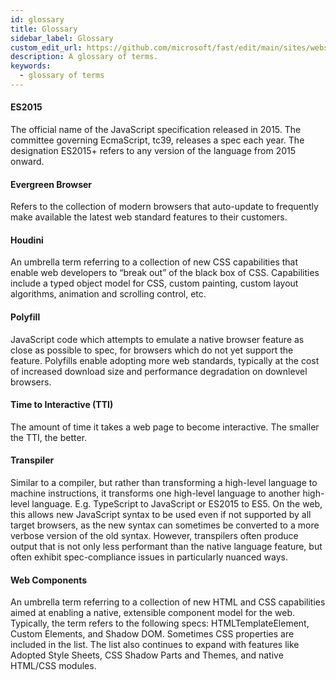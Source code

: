 ```yaml
---
id: glossary
title: Glossary
sidebar_label: Glossary
custom_edit_url: https://github.com/microsoft/fast/edit/main/sites/website/src/docs/resources/glossary.md
description: A glossary of terms.
keywords:
  - glossary of terms
---
```

#### ES2015

The official name of the JavaScript specification released in 2015. The committee governing EcmaScript, tc39, releases a spec each year. The designation ES2015+ refers to any version of the language from 2015 onward. 

#### Evergreen Browser

Refers to the collection of modern browsers that auto-update to frequently make available the latest web standard features to their customers. 

#### Houdini

An umbrella term referring to a collection of new CSS capabilities that enable web developers to “break out” of the black box of CSS. Capabilities include a typed object model for CSS, custom painting, custom layout algorithms, animation and scrolling control, etc. 

#### Polyfill

JavaScript code which attempts to emulate a native browser feature as close as possible to spec, for browsers which do not yet support the feature. Polyfills enable adopting more web standards, typically at the cost of increased download size and performance degradation on downlevel browsers. 

#### Time to Interactive (TTI)

The amount of time it takes a web page to become interactive. The smaller the TTI, the better. 

#### Transpiler

Similar to a compiler, but rather than transforming a high-level language to machine instructions, it transforms one high-level language to another high-level language. E.g. TypeScript to JavaScript or ES2015 to ES5. On the web, this allows new JavaScript syntax to be used even if not supported by all target browsers, as the new syntax can sometimes be converted to a more verbose version of the old syntax. However, transpilers often produce output that is not only less performant than the native language feature, but often exhibit spec-compliance issues in particularly nuanced ways. 

#### Web Components

An umbrella term referring to a collection of new HTML and CSS capabilities aimed at enabling a native, extensible component model for the web. Typically, the term refers to the following specs: HTMLTemplateElement, Custom Elements, and Shadow DOM. Sometimes CSS properties are included in the list. The list also continues to expand with features like Adopted Style Sheets, CSS Shadow Parts and Themes, and native HTML/CSS modules. 
